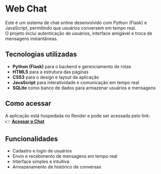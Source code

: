 # Web Chat

Este é um sistema de chat online desenvolvido com Python (Flask) e JavaScript, permitindo que usuários conversem em tempo real.  
O projeto inclui autenticação de usuários, interface amigável e troca de mensagens instantâneas.

## Tecnologias utilizadas
- **Python (Flask)** para o backend e gerenciamento de rotas  
- **HTML5** para a estrutura das páginas  
- **CSS3** para o design e layout da aplicação  
- **JavaScript** para interatividade e comunicação em tempo real  
- **SQLite** como banco de dados para armazenar usuários e mensagens  

## Como acessar
A aplicação está hospedada no Render e pode ser acessada pelo link:  
👉 **[Acessar o Chat](https://web-chat-joao.onrender.com)**

## Funcionalidades
- Cadastro e login de usuários  
- Envio e recebimento de mensagens em tempo real  
- Interface simples e intuitiva  
- Armazenamento de histórico de conversas  
